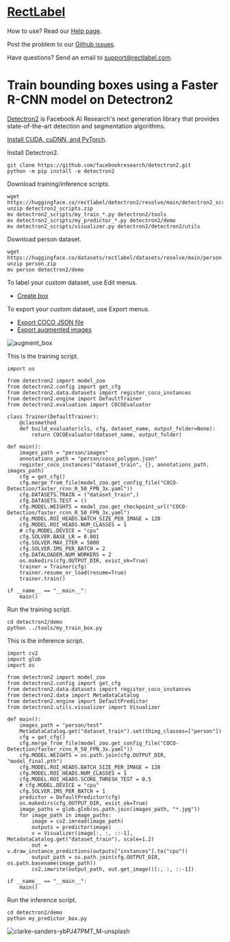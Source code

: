 # [RectLabel](https://rectlabel.com)
How to use? Read our [Help page](https://rectlabel.com/help/).

Post the problem to our [Github issues](https://github.com/ryouchinsa/Rectlabel-support/issues).

Have questions? Send an email to support@rectlabel.com.

# Train bounding boxes using a Faster R-CNN model on Detectron2
[Detectron2](https://github.com/facebookresearch/detectron2) is Facebook AI Research's next generation library that provides state-of-the-art detection and segmentation algorithms.

[Install CUDA, cuDNN, and PyTorch](https://rectlabel.com/pytorch/).

Install Detectron2.
```
git clone https://github.com/facebookresearch/detectron2.git
python -m pip install -e detectron2
```

Download training/inference scripts.
```
wget https://huggingface.co/rectlabel/detectron2/resolve/main/detectron2_scripts.zip
unzip detectron2_scripts.zip
mv detectron2_scripts/my_train_*.py detectron2/tools
mv detectron2_scripts/my_predictor_*.py detectron2/demo
mv detectron2_scripts/visualizer.py detectron2/detectron2/utils
```

Download person dataset.
```
wget https://huggingface.co/datasets/rectlabel/datasets/resolve/main/person.zip
unzip person.zip
mv person detectron2/demo
```

To label your custom dataset, use Edit menus.
- [Create box](https://rectlabel.com/edit/#create-box)

To export your custom dataset, use Export menus.
- [Export COCO JSON file](https://rectlabel.com/export/#export-coco-json-file)
- [Export augmented images](https://rectlabel.com/export/#export-augmented-images)

![augment_box](https://github.com/ryouchinsa/ryouchinsa.github.io/assets/1954306/c2115227-f23d-46f7-ae7d-02c37ee09bf6)

This is the training script.
```
import os

from detectron2 import model_zoo
from detectron2.config import get_cfg
from detectron2.data.datasets import register_coco_instances
from detectron2.engine import DefaultTrainer
from detectron2.evaluation import COCOEvaluator

class Trainer(DefaultTrainer):
    @classmethod
    def build_evaluator(cls, cfg, dataset_name, output_folder=None):
        return COCOEvaluator(dataset_name, output_folder)

def main():
    images_path = "person/images"
    annotations_path = "person/coco_polygon.json"
    register_coco_instances("dataset_train", {}, annotations_path, images_path)
    cfg = get_cfg()
    cfg.merge_from_file(model_zoo.get_config_file("COCO-Detection/faster_rcnn_R_50_FPN_3x.yaml"))
    cfg.DATASETS.TRAIN = ("dataset_train",)
    cfg.DATASETS.TEST = ()
    cfg.MODEL.WEIGHTS = model_zoo.get_checkpoint_url("COCO-Detection/faster_rcnn_R_50_FPN_3x.yaml")
    cfg.MODEL.ROI_HEADS.BATCH_SIZE_PER_IMAGE = 128
    cfg.MODEL.ROI_HEADS.NUM_CLASSES = 1
    # cfg.MODEL.DEVICE = "cpu"
    cfg.SOLVER.BASE_LR = 0.001
    cfg.SOLVER.MAX_ITER = 5000 
    cfg.SOLVER.IMS_PER_BATCH = 2
    cfg.DATALOADER.NUM_WORKERS = 2
    os.makedirs(cfg.OUTPUT_DIR, exist_ok=True)
    trainer = Trainer(cfg)
    trainer.resume_or_load(resume=True)
    trainer.train()

if __name__ == "__main__":
    main()
```

Run the training script.
```
cd detectron2/demo
python ../tools/my_train_box.py
```

This is the inference script.
```
import cv2
import glob
import os

from detectron2 import model_zoo
from detectron2.config import get_cfg
from detectron2.data.datasets import register_coco_instances
from detectron2.data import MetadataCatalog
from detectron2.engine import DefaultPredictor
from detectron2.utils.visualizer import Visualizer

def main():
    images_path = "person/test"
    MetadataCatalog.get("dataset_train").set(thing_classes=["person"])
    cfg = get_cfg()
    cfg.merge_from_file(model_zoo.get_config_file("COCO-Detection/faster_rcnn_R_50_FPN_3x.yaml"))
    cfg.MODEL.WEIGHTS = os.path.join(cfg.OUTPUT_DIR, "model_final.pth")
    cfg.MODEL.ROI_HEADS.BATCH_SIZE_PER_IMAGE = 128
    cfg.MODEL.ROI_HEADS.NUM_CLASSES = 1
    cfg.MODEL.ROI_HEADS.SCORE_THRESH_TEST = 0.5
    # cfg.MODEL.DEVICE = "cpu"
    cfg.SOLVER.IMS_PER_BATCH = 1
    predictor = DefaultPredictor(cfg)
    os.makedirs(cfg.OUTPUT_DIR, exist_ok=True)
    image_paths = glob.glob(os.path.join(images_path, "*.jpg"))
    for image_path in image_paths:
        image = cv2.imread(image_path)
        outputs = predictor(image)
        v = Visualizer(image[:, :, ::-1], MetadataCatalog.get("dataset_train"), scale=1.2)
        out = v.draw_instance_predictions(outputs["instances"].to("cpu"))
        output_path = os.path.join(cfg.OUTPUT_DIR, os.path.basename(image_path))
        cv2.imwrite(output_path, out.get_image()[:, :, ::-1])

if __name__ == "__main__":
    main()

```

Run the inference script.
```
cd detectron2/demo
python my_predictor_box.py
```

![clarke-sanders-ybPJ47PMT_M-unsplash](https://github.com/ryouchinsa/ryouchinsa.github.io/assets/1954306/695113bf-8408-47c3-80be-745d78260da3)











